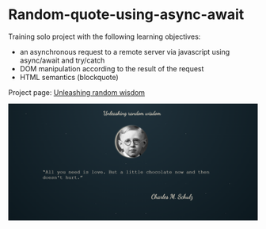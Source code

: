 # Random-quote-using-async-await

Training solo project with the following learning objectives:
* an asynchronous request to a remote server via javascript using async/await and try/catch
* DOM manipulation according to the result of the request
* HTML semantics (blockquote)

Project page: [Unleashing random wisdom](https://nataliiatasha.github.io/random-quote-using-async-await/)

![Screenshot](/assets/css/Screenshot.png)

